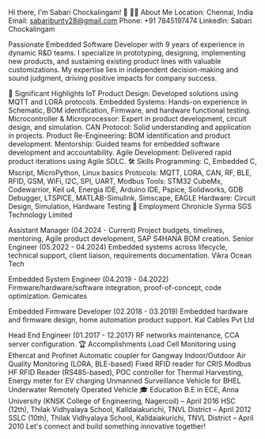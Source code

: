Hi there, I'm Sabari Chockalingam! 👋
👨‍💻 About Me
Location: Chennai, India
Email: sabaribunty28@gmail.com
Phone: +91 7845197474
LinkedIn: Sabari Chockalingam

Passionate Embedded Software Developer with 9 years of experience in dynamic R&D teams. I specialize in prototyping, designing, implementing new products, and sustaining existing product lines with valuable customizations. My expertise lies in independent decision-making and sound judgment, driving positive impacts for company success.

🚀 Significant Highlights
IoT Product Design: Developed solutions using MQTT and LORA protocols.
Embedded Systems: Hands-on experience in Schematic, BOM identification, Firmware, and hardware functional testing.
Microcontroller & Microprocessor: Expert in product development, circuit design, and simulation.
CAN Protocol: Solid understanding and application in projects.
Product Re-Engineering: BOM identification and product development.
Mentorship: Guided teams for embedded software development and accountability.
Agile Development: Delivered rapid product iterations using Agile SDLC.
🛠️ Skills
Programming: C, Embedded C, Mscript, MicroPython, Linux basics
Protocols: MQTT, LORA, CAN, RF, BLE, RFID, GSM, WiFi, I2C, SPI, UART, Modbus
Tools: STM32 CubeMx, Codewarrior, Keil u4, Energia IDE, Arduino IDE, Pspice, Solidworks, GDB Debugger, LTSPICE, MATLAB-Simulink, Simscape, EAGLE
Hardware: Circuit Design, Simulation, Hardware Testing
💼 Employment Chronicle
Syrma SGS Technology Limited

Assistant Manager (04.2024 - Current)
Project budgets, timelines, mentoring, Agile product development, SAP S4HANA BOM creation.
Senior Engineer (05.2022 - 04.2024)
Embedded systems across lifecycle, technical support, client liaison, requirements documentation.
Vikra Ocean Tech

Embedded System Engineer (04.2019 - 04.2022)
Firmware/hardware/software integration, proof-of-concept, code optimization.
Gemicates

Embedded Firmware Developer (02.2018 - 03.2019)
Embedded hardware and firmware design, home automation product support.
Kal Cables Pvt Ltd

Head End Engineer (01.2017 - 12.2017)
RF networks maintenance, CCA server configuration.
🏆 Accomplishments
Load Cell Monitoring using Ethercat and Profinet
Automatic coupler for Gangway
Indoor/Outdoor Air Quality Monitoring (LORA, BLE-based)
Fixed RFID reader for CRIS
Modbus HF RFID Reader (RS485-based), POC controller for Thermal Harvesting, Energy meter for EV charging
Unmanned Surveillance Vehicle for BHEL
Underwater Remotely Operated Vehicle
🎓 Education
B.E in ECE, Anna University (KNSK College of Engineering, Nagercoil) – April 2016
HSC (12th), Thilak Vidhyalaya School, Kalldaiakurichi, TNVL District – April 2012
SSLC (10th), Thilak Vidhyalaya School, Kalldaiakurichi, TNVL District – April 2010
Let's connect and build something innovative together!
